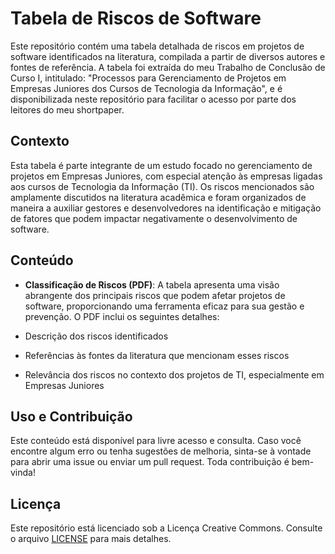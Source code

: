# Tabela de Riscos de Software

Este repositório contém uma tabela detalhada de riscos em projetos de software identificados na literatura, compilada a partir de diversos autores e fontes de referência. A tabela foi extraída do meu Trabalho de Conclusão de Curso I, intitulado: "Processos para Gerenciamento de Projetos em Empresas Juniores dos Cursos de Tecnologia da Informação", e é disponibilizada neste repositório para facilitar o acesso por parte dos leitores do meu shortpaper.

## Contexto

Esta tabela é parte integrante de um estudo focado no gerenciamento de projetos em Empresas Juniores, com especial atenção às empresas ligadas aos cursos de Tecnologia da Informação (TI). Os riscos mencionados são amplamente discutidos na literatura acadêmica e foram organizados de maneira a auxiliar gestores e desenvolvedores na identificação e mitigação de fatores que podem impactar negativamente o desenvolvimento de software.

## Conteúdo

- **Classificação de Riscos (PDF)**: A tabela apresenta uma visão abrangente dos principais riscos que podem afetar projetos de software, proporcionando uma ferramenta eficaz para sua gestão e prevenção.
O PDF inclui os seguintes detalhes:

- Descrição dos riscos identificados
- Referências às fontes da literatura que mencionam esses riscos
- Relevância dos riscos no contexto dos projetos de TI, especialmente em Empresas Juniores

## Uso e Contribuição

Este conteúdo está disponível para livre acesso e consulta. Caso você encontre algum erro ou tenha sugestões de melhoria, sinta-se à vontade para abrir uma issue ou enviar um pull request. Toda contribuição é bem-vinda!

## Licença
Este repositório está licenciado sob a Licença Creative Commons. Consulte o arquivo [LICENSE](./LICENSE) para mais detalhes.
